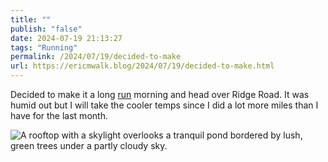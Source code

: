 ```yaml
---
title: ""
publish: "false"
date: 2024-07-19 21:13:27
tags: "Running"
permalink: /2024/07/19/decided-to-make
url: https://ericmwalk.blog/2024/07/19/decided-to-make.html
---
```


Decided to make it a long [run](https://www.strava.com/activities/11927522515) morning and head over Ridge Road. It was humid out but I will take the cooler temps since I did a lot more miles than I have for the last month.

![A rooftop with a skylight overlooks a tranquil pond bordered by lush, green trees under a partly cloudy sky.](https://ericmwalk.blog/uploads/2024/img-0903.jpeg)